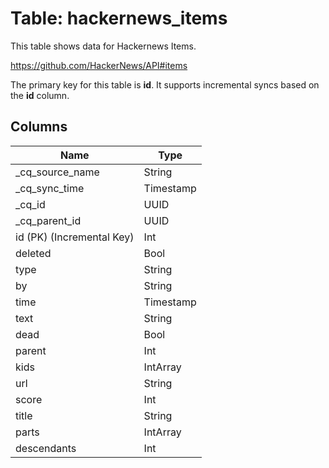 # Table: hackernews_items

This table shows data for Hackernews Items.

https://github.com/HackerNews/API#items

The primary key for this table is **id**.
It supports incremental syncs based on the **id** column.

## Columns

| Name          | Type          |
| ------------- | ------------- |
|_cq_source_name|String|
|_cq_sync_time|Timestamp|
|_cq_id|UUID|
|_cq_parent_id|UUID|
|id (PK) (Incremental Key)|Int|
|deleted|Bool|
|type|String|
|by|String|
|time|Timestamp|
|text|String|
|dead|Bool|
|parent|Int|
|kids|IntArray|
|url|String|
|score|Int|
|title|String|
|parts|IntArray|
|descendants|Int|